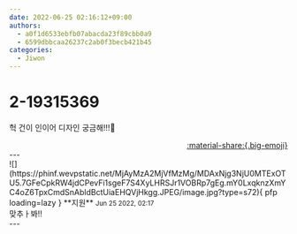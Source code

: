 ```yaml
---
date: 2022-06-25 02:16:12+09:00
authors:
  - a0f1d6533ebfb07abacda23f89cbb0a9
  - 6599dbbcaa26237c2ab0f3becb421b45
categories:
  - Jiwon
---
```


# 2-19315369

<div class="post-container" markdown="1">
<div class="content-container md-sidebar__scrollwrap" markdown="1">

헉 건이 인이어 디자인 궁금해!!!🥹

</div>
</div>

<div style="text-align: right;" markdown="1">
<a href="https://weverse.io/fromis9/fanpost/2-19315369" style="text-align: right;">:material-share:{.big-emoji}</a>
</div>
---

<div class="comments-container md-sidebar__scrollwrap" markdown="1">
<div class="comment" markdown="1">
<div class='id-container' markdown="1">
![](https://phinf.wevpstatic.net/MjAyMzA2MjVfMzMg/MDAxNjg3NjU0MTExOTU5.7GFeCpkRW4jdCPevFi1sgeF7S4XyLHRSJr1VOBRp7gEg.mY0LxqknzXmYC4oZ6TpxCmdSnAbldBctUiaEHQVjHkgg.JPEG/image.jpg?type=s72){ pfp loading=lazy }
**<span class="artist">지원</span>** <small>Jun 25 2022, 02:17</small><br>
</div>
<div class='comment-body' markdown="1">
맞추ㅏ봐!!
</div>
</div>
</div>
---
